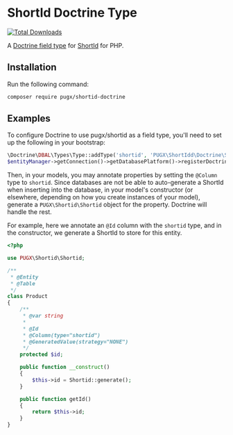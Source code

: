 ShortId Doctrine Type
=====================

[![Total Downloads](https://poser.pugx.org/pugx/shortid-doctrine/downloads.png)](https://packagist.org/packages/pugx/shortid-doctrine)

A [Doctrine field type](http://doctrine-dbal.readthedocs.org/en/latest/reference/types.html) for
[ShortId](https://github.com/pugx/shortid-php) for PHP.

## Installation

Run the following command:

```bash
composer require pugx/shortid-doctrine
```

## Examples

To configure Doctrine to use pugx/shortid as a field type, you'll need to set up
the following in your bootstrap:

``` php
\Doctrine\DBAL\Types\Type::addType('shortid', 'PUGX\ShortIdd\Doctrine\ShortIdType');
$entityManager->getConnection()->getDatabasePlatform()->registerDoctrineTypeMapping('shortid', 'shortid');
```

Then, in your models, you may annotate properties by setting the `@Column`
type to `shortid`. Since databases are not be able to
auto-generate a ShortId when inserting into the database,
in your model's constructor (or elsewhere, depending on how you create instances
of your model), generate a `PUGX\Shortid\Shortid` object for the property. Doctrine
will handle the rest.

For example, here we annotate an `@Id` column with the `shortid` type, and in the
constructor, we generate a ShortId to store for this entity.

``` php
<?php

use PUGX\Shortid\Shortid;

/**
 * @Entity
 * @Table
 */
class Product
{
    /**
     * @var string
     *
     * @Id
     * @Column(type="shortid")
     * @GeneratedValue(strategy="NONE")
     */
    protected $id;

    public function __construct()
    {
        $this->id = Shortid::generate();
    }

    public function getId()
    {
        return $this->id;
    }
}
```
